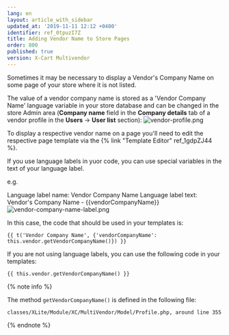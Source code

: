 ```yaml
---
lang: en
layout: article_with_sidebar
updated_at: '2019-11-11 12:12 +0400'
identifier: ref_0tpuzI7Z
title: Adding Vendor Name to Store Pages
order: 800
published: true
version: X-Cart Multivendor
---
```

Sometimes it may be necessary to display a Vendor's Company Name on some page of your store where it is not listed. 

The value of a vendor company name is stored as a 'Vendor Company Name' language variable in your store database and can be changed in the store Admin area (**Company name** field in the **Company details** tab of a vendor profile in the **Users** -> **User list** section):
![vendor-profile.png]({{site.baseurl}}/attachments/ref_0tpuzI7Z/vendor-profile.png)

To display a respective vendor name on a page you'll need to edit the respective page template via the {% link "Template Editor" ref_1gdpZJ44 %}.

If you use language labels in yuor code, you can use special variables in the text of your language label.

e.g.

Language label name: Vendor Company Name
Language label text: Vendor's Company Name - {{vendorCompanyName}}
![vendor-company-name-label.png]({{site.baseurl}}/attachments/ref_0tpuzI7Z/vendor-company-name-label.png)

In this case, the code that should be used in your templates is:

```
{{ t('Vendor Company Name', {'vendorCompanyName': this.vendor.getVendorCompanyName()}) }}
```

If you are not using language labels, you can use the following code in your templates:

```
{{ this.vendor.getVendorCompanyName() }}
```
{% note info %}

The method `getVendorCompanyName()` is defined in the following file:

```
classes/XLite/Module/XC/MultiVendor/Model/Profile.php, around line 355
```
{% endnote %}
